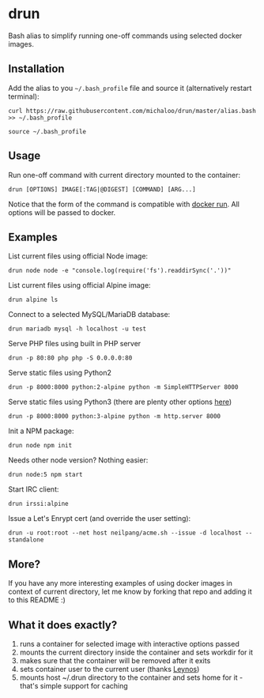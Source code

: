 # drun
Bash alias to simplify running one-off commands using selected docker images.

## Installation

Add the alias to you `~/.bash_profile` file and source it (alternatively restart terminal):

`curl https://raw.githubusercontent.com/michaloo/drun/master/alias.bash >> ~/.bash_profile`

`source ~/.bash_profile`

## Usage

Run one-off command with current directory mounted to the container:

`drun [OPTIONS] IMAGE[:TAG|@DIGEST] [COMMAND] [ARG...]`

Notice that the form of the command is compatible with [docker run](https://docs.docker.com/engine/reference/run/). All options will be passed to docker.

## Examples

List current files using official Node image:

`drun node node -e "console.log(require('fs').readdirSync('.'))"`

List current files using official Alpine image:

`drun alpine ls`

Connect to a selected MySQL/MariaDB database:

`drun mariadb mysql -h localhost -u test`

Serve PHP files using built in PHP server

`drun -p 80:80 php php -S 0.0.0.0:80`

Serve static files using Python2

`drun -p 8000:8000 python:2-alpine python -m SimpleHTTPServer 8000`

Serve static files using Python3 (there are plenty other options [here](https://gist.github.com/willurd/5720255))

`drun -p 8000:8000 python:3-alpine python -m http.server 8000`

Init a NPM package:

`drun node npm init`

Needs other node version? Nothing easier:

`drun node:5 npm start`

Start IRC client:

`drun irssi:alpine`

Issue a Let's Enrypt cert (and override the user setting):

`drun -u root:root --net host neilpang/acme.sh --issue -d localhost --standalone`

## More?

If you have any more interesting examples of using docker images
in context of current directory, let me know by forking that repo
and adding it to this README :)

## What it does exactly?

1. runs a container for selected image with interactive options passed
2. mounts the current directory inside the container and sets workdir for it
3. makes sure that the container will be removed after it exits
4. sets container user to the current user (thanks [Leynos](https://news.ycombinator.com/item?id=13284468))
5. mounts host ~/.drun directory to the container and sets home for it - that's simple support for caching
